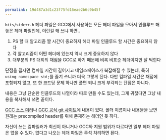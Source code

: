 ```yaml
---
permalink: 19d487a3d1c23f75fd16eae2b6c9b45f
---
```

`bits/stdc++.h` 헤더 파일은 GCC에서 사용하는 모든 헤더 파일을 모아서 인클루드 해놓은 헤더 파일인데, 이런걸 왜 쓰냐 하면..
1. PS 할 때 알고리즘 짤 시간이 중요하지 헤더 파일 인클루드 할 시간은 중요하지 않다
1. 각 알고리즘이 어떤 헤더에 있는지 역시 크게 중요하지 않다
1. 대부분의 PS 대회의 채점을 GCC로 하기 때문에 비록 비표준 헤더이지만 잘 먹힌다

단점을 꼽자면 컴파일 시간이 길어지고 네임스페이스가 복잡해질 수 있는데, 특히 `using namespace std;`를 즐겨 쓰니까 더욱 그렇게 된다. 다만 컴파일 시간은 채점에 포함되지 않고, 또 한 코드당 문제 하나만 풀면 되니 크게 부각되는 단점은 아니다.

내용은 그냥 단순한 인클루드의 나열이라 따로 만들 수도 있는데, 그게 귀찮다면 그냥 내용을 복사해서 쓰면 끝이다.

[GCC 소스 미러](https://github.com/gcc-mirror/gcc/blob/master/libstdc%2B%2B-v3/include/precompiled/stdc%2B%2B.h)나 [GCC 공식 git 사이트](https://gcc.gnu.org/git/?p=gcc.git;a=blob_plain;f=libstdc%2B%2B-v3/include/precompiled/stdc%2B%2B.h;hb=HEAD)에 내용이 있다. 폴더 이름이나 내용물을 보면 원래는 precompiled header를 위해 존재하는 헤더인 듯 하다.

자신이 쓰는 컴파일러가 최신이 아니거나 GCC와 지원 범위가 다르다면 일부 헤더 파일은 없을 수 있다. 없다고 나오는 헤더 파일은 주석 처리하면 된다.

